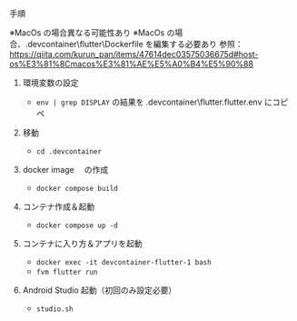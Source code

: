 手順

※MacOs の場合異なる可能性あり
※MacOs の場合、.devcontainer\flutter\Dockerfile を編集する必要あり
参照：https://qiita.com/kurun_pan/items/47614dec03575036675d#host-os%E3%81%8Cmacos%E3%81%AE%E5%A0%B4%E5%90%88

1. 環境変数の設定

   - `env | grep DISPLAY` の結果を .devcontainer\flutter\.flutter.env にコピペ

2. 移動

   - `cd .devcontainer`

3. docker image 　の作成

   - `docker compose build`

4. コンテナ作成＆起動

   - `docker compose up -d`

5. コンテナに入り方＆アプリを起動

   - `docker exec -it devcontainer-flutter-1 bash`
   - `fvm flutter run`

6. Android Studio 起動（初回のみ設定必要）
   - `studio.sh`
